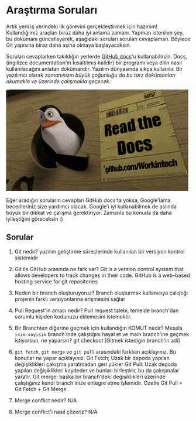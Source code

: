 # Araştırma Soruları

Artık yeni iş yerindeki ilk görevini gerçekleştirmek için hazırsın! Kullandığımız araçları biraz daha iyi anlama zamanı. Yapman istenilen şey, bu dokümanı güncelleyerek, aşağıdaki soruları soruları cevaplaman. Böylece Git yapısına biraz daha aşina olmaya başlayacaksın.

Soruları cevaplarken takıldığın yerlerde [GitHub docs](https://docs.github.com/en)'u kullanabilirsin. Docs, (ingilizce documentation'ın kısaltılmış halidir) bir programı veya dilin nasıl kullanılacağını anlatan dokümandır. Yazılım dünyasında sıkça kullanılır. Bir yazılımcı olarak _zamanınızın büyük çoğunluğu da bu tarz dokümanları okumakla ve üzerinde çalışmakla geçecek_.

![READ THE DOCS](https://github.com/Workintech/FSWeb-S1G1-Projesi-Web-Development-Projesi-icin-Git/blob/main/read-the-docs-wit.gif?raw=true)

Eğer aradığın soruların cevapları GitHub docs'ta yoksa, Google'lama becerileriniz size yardımcı olacak. Google'ı iyi kullanabilmek de aslında büyük bir dikkat ve çalışma gerektiriyor. Zamanla bu konuda da daha iyileştiğini göreceksin :)

## Sorular

1. Git nedir?
yazılım geliştirme süreçlerinde kullanılan bir versiyon kontrol sistemidir

2. Git ile GitHub arasında ne fark var?
Git is a version control system that allows developers to track changes in their code. GitHub is a web-based hosting service for git repositories

3. Neden bir branch oluşturuyoruz?
Branch oluşturmak kullanıcıya çalıştığı projenin farklı versiyonlarına erişmesini sağlar

4. Pull Request'in amacı nedir?
Pull request talebi, temelde branch'dan sorumlu kişiden kodunuzu eklemesini istemektir.

5. Bir Branchten diğerine geçmek için kullandığın KOMUT nedir? Mesela `isim-soyisim` branch'inde çalıştığını hayal et ve main branch'ine geçmek istiyorsun, ne yaparsın?
git checkout [Gitmek istedigin branch'in adi]

6. `git fetch`, `git merge` ve `git pull` arasındaki farklıarı açıklayınız. Bu konutlar ne yapar açıklayınız.
Git Fetch; Uzak bir depoda yapılan değişiklikleri çakışma yaratmadan geri yükler
Git Pull: Uzak depoda yapılan değişiklikleri kaydeder ve bunları birleştirir, bu da çakışmalar yaratır.
Git merge: başka bir branch'deki değişiklikleri üzerinde çalıştığınız kendi branch'inize entegre etme işlemidir.
Ozetle Git Pull = Git Fetch + Git Merge

7. Merge conflict nedir?
N/A

8. Merge conflict'i nasıl çözeriz?
N/A